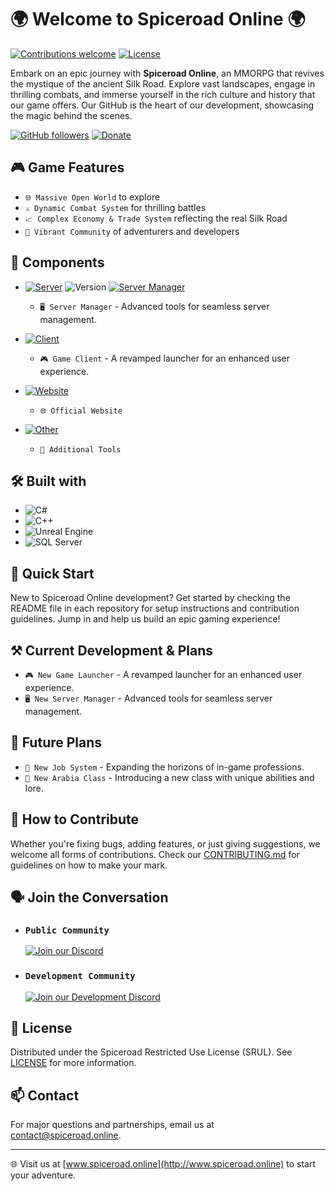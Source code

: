 # 🌍 Welcome to Spiceroad Online 🌍

[![Contributions welcome](https://img.shields.io/badge/contributions-welcome-darkgreen.svg)](https://github.com/Spiceroad-Online#-how-to-contribute)
[![License](https://img.shields.io/badge/license-GPL-green.svg)](#)

Embark on an epic journey with **Spiceroad Online**, an MMORPG that revives the mystique of the ancient Silk Road. Explore vast landscapes, engage in thrilling combats, and immerse yourself in the rich culture and history that our game offers. Our GitHub is the heart of our development, showcasing the magic behind the scenes.

[![GitHub followers](https://img.shields.io/github/followers/spiceroad-online)](https://github.com/Spiceroad-Online)
[![Donate](https://img.shields.io/badge/5%24-5ddca3?style=social&label=%F0%9F%90%8F%20Buy%20me%20a%20RAM)](https://www.buymeacoffee.com/Mitzesque)

## 🎮 Game Features

- `🌐 Massive Open World` to explore
- `⚔️ Dynamic Combat System` for thrilling battles
- `📈 Complex Economy & Trade System` reflecting the real Silk Road
- `👥 Vibrant Community` of adventurers and developers

## 🌳 Components

- [![Server](https://img.shields.io/badge/Server-3c3c3c?style=flat-square)](https://github.com/Spiceroad-Online/server) ![Version](https://img.shields.io/github/v/release/Spiceroad-Online/server?style=flat-square) [![Server Manager](https://github.com/Spiceroad-Online/server/actions/workflows/build-main.yml/badge.svg?branch=main&label=Server%20Manager&style=flat-square)](https://github.com/Spiceroad-Online/server/actions/workflows/build-main.yml)

  - `🖥️ Server Manager` - Advanced tools for seamless server management.
- [![Client](https://img.shields.io/badge/Client-3c3c3c?style=flat-square)](https://github.com/Spiceroad-Online/client)
  - `🎮 Game Client` - A revamped launcher for an enhanced user experience.
- [![Website](https://img.shields.io/badge/Website-3c3c3c?style=flat-square)](https://github.com/Spiceroad-Online/web-portal)
  - `🌐 Official Website`
- [![Other](https://img.shields.io/badge/Other-3c3c3c?style=flat-square)
](https://github.com/orgs/Spiceroad-Online/repositories)
  - `🔧 Additional Tools`

## 🛠️ Built with

- ![C#](https://img.shields.io/badge/C%23-239120.svg?style=for-the-badge&logo=c-sharp&logoColor=white)
- ![C++](https://img.shields.io/badge/C++-ff69b4.svg?style=for-the-badge&logo=c%2B%2B&logoColor=white)
- ![Unreal Engine](https://img.shields.io/badge/Unreal_Engine-313131.svg?style=for-the-badge&logo=unreal-engine&logoColor=white)
- ![SQL Server](https://img.shields.io/badge/SQL_Server-00599C.svg?style=for-the-badge&logo=microsoft-sql-server&logoColor=white)

## 🚀 Quick Start

New to Spiceroad Online development? Get started by checking the README file in each repository for setup instructions and contribution guidelines. Jump in and help us build an epic gaming experience!

## ⚒️ Current Development & Plans

- `🎮 New Game Launcher` - A revamped launcher for an enhanced user experience.
- `🖥️ New Server Manager` - Advanced tools for seamless server management.

## 🔮 Future Plans

- `💼 New Job System` - Expanding the horizons of in-game professions.
- `🕌 New Arabia Class` - Introducing a new class with unique abilities and lore.

## 🤝 How to Contribute

Whether you're fixing bugs, adding features, or just giving suggestions, we welcome all forms of contributions. Check our [CONTRIBUTING.md](profile/CONTRIBUTING.md) for guidelines on how to make your mark.

## 🗣️ Join the Conversation

- ### `Public Community`
  [![Join our Discord](https://img.shields.io/discord/1207644486168084542.svg?style=for-the-badge&logo=discord&logoColor=white)](https://discord.gg/HWn4NxYQ56)
- ### `Development Community`
  [![Join our Development Discord](https://img.shields.io/discord/1222735908562931793.svg?style=for-the-badge&logo=discord&logoColor=white)](https://discord.gg/WGZ4jxPR8X)


## 📜 License

Distributed under the Spiceroad Restricted Use License (SRUL). See [LICENSE](profile/LICENSE) for more information.

## 📫 Contact

For major questions and partnerships, email us at [contact@spiceroad.online](mailto:contact@spiceroad.online).

---

🌐 Visit us at [www.spiceroad.online](http://www.spiceroad.online) to start your adventure.
